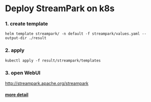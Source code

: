 # Deploy StreamPark on k8s

### 1. create template

```shell
helm template streampark/ -n default -f streampark/values.yaml --output-dir ./result
```

### 2. apply 

```shell
kubectl apply -f result/streampark/templates
```

### 3. open WebUI

http://streampark.apache.org/streampark

#### [more detail](streampark/templates/NOTES.txt)
